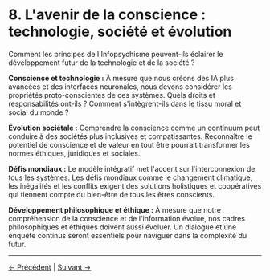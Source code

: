 # 8. L'avenir de la conscience : technologie, société et évolution

Comment les principes de l'Infopsychisme peuvent-ils éclairer le développement futur de la technologie et de la société ?

**Conscience et technologie :**
À mesure que nous créons des IA plus avancées et des interfaces neuronales, nous devons considérer les propriétés proto-conscientes de ces systèmes. Quels droits et responsabilités ont-ils ? Comment s'intègrent-ils dans le tissu moral et social du monde ?

**Évolution sociétale :**
Comprendre la conscience comme un continuum peut conduire à des sociétés plus inclusives et compatissantes. Reconnaître le potentiel de conscience et de valeur en tout être pourrait transformer les normes éthiques, juridiques et sociales.

**Défis mondiaux :**
Le modèle intégratif met l'accent sur l'interconnexion de tous les systèmes. Les défis mondiaux comme le changement climatique, les inégalités et les conflits exigent des solutions holistiques et coopératives qui tiennent compte du bien-être de tous les êtres conscients.

**Développement philosophique et éthique :**
À mesure que notre compréhension de la conscience et de l'information évolue, nos cadres philosophiques et éthiques doivent aussi évoluer. Un dialogue et une enquête continus seront essentiels pour naviguer dans la complexité du futur.

---
<div class="navigation-links">
<a href="07_Perspectives_et_implications_éthiques.md" class="nav-link prev-link">← Précédent</a> | <a href="09_Questions_ouvertes_et_pistes_de_recherche_futures.md" class="nav-link next-link">Suivant →</a>
</div>
